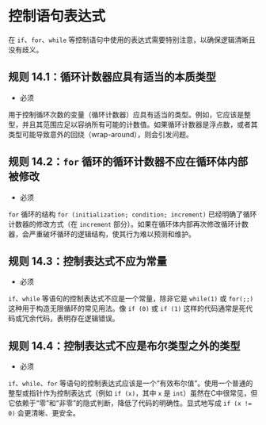 # 控制语句表达式

在 `if`、`for`、`while` 等控制语句中使用的表达式需要特别注意，以确保逻辑清晰且没有歧义。

## 规则 14.1：循环计数器应具有适当的本质类型

- 必须

用于控制循环次数的变量（循环计数器）应具有适当的类型。例如，它应该是整型，并且其范围应足以容纳所有可能的计数值。如果循环计数器是浮点数，或者其类型可能导致意外的回绕（wrap-around），则会引发问题。

## 规则 14.2：`for` 循环的循环计数器不应在循环体内部被修改

- 必须

`for` 循环的结构 `for (initialization; condition; increment)` 已经明确了循环计数器的修改方式（在 `increment` 部分）。如果在循环体内部再次修改循环计数器，会严重破坏循环的逻辑结构，使其行为难以预测和维护。

## 规则 14.3：控制表达式不应为常量

- 必须

`if`、`while` 等语句的控制表达式不应是一个常量，除非它是 `while(1)` 或 `for(;;)` 这种用于构造无限循环的常见用法。像 `if (0)` 或 `if (1)` 这样的代码通常是死代码或冗余代码，表明存在逻辑错误。

## 规则 14.4：控制表达式不应是布尔类型之外的类型

- 必须

`if`、`while`、`for` 等语句的控制表达式应该是一个“有效布尔值”。使用一个普通的整型或指针作为控制表达式（例如 `if (x)`，其中 `x` 是 `int`）虽然在C中很常见，但它依赖于“零”和“非零”的隐式判断，降低了代码的明确性。显式地写成 `if (x != 0)` 会更清晰、更安全。
